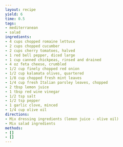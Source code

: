 ```yaml
---
layout: recipe
yield: 6
time: 0.5
tags:
- mediterranean
- salad
ingredients:
- 4 cups chopped romaine lettuce
- 2 cups chopped cucumber
- 2 cups cherry tomatoes, halved
- 1 red bell pepper, diced large
- 1 cup canned chickpeas, rinsed and drained
- 4 oz feta cheese, crumbled
- 1/2 cup finely chopped red onion
- 1/2 cup kalamata olives, quartered
- 1/8 cup chopped fresh mint leaves
- 1/4 cup fresh Italian parsley leaves, chopped
- 2 tbsp lemon juice
- 1 tbsp red wine vinegar
- 1/2 tsp salt
- 1/2 tsp pepper
- 1 garlic clove, minced
- 1/4 cup olive oil
directions:
- Mix dressing ingredients (lemon juice - olive oil)
- Mix salad ingredients
methods:
- []
- []
---
```

